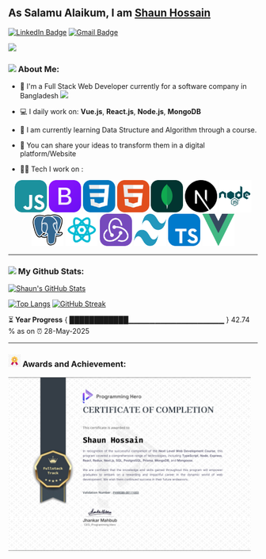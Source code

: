 ## As Salamu Alaikum, I am [Shaun Hossain](https://my-portfolio-client-kappa.vercel.app/)




[![LinkedIn Badge](https://img.shields.io/badge/-Shaun_Hossain-blue?style=flat-square&logo=Linkedin&logoColor=white&link=https://www.linkedin.com/in/shaun-hossain-4361b4135/)](https://www.linkedin.com/in/shaun-hossain-4361b4135/) [![Gmail Badge](https://img.shields.io/badge/-shaunhossain655@gmail.com-c14438?style=flat-square&logo=Gmail&logoColor=white&link=mailto:shaunhossain655@gmail.com)](mailto:shaunhossain655@gmail.com)


![](https://camo.githubusercontent.com/992babdffd8c74a1502de375fbdf7e4d54773242/68747470733a2f2f6d656469612e67697068792e636f6d2f6d656469612f53576f536b4e36447854737a71494b4571762f67697068792e676966)

### <img src="https://github.com/TheDudeThatCode/TheDudeThatCode/blob/master/Assets/Developer.gif" width="45" /> About Me:
- 🏦 I'm a Full Stack Web Developer currently for a software company in Bangladesh
      <img src="https://media.giphy.com/media/WUlplcMpOCEmTGBtBW/giphy.gif" width="30">

- 💻 I daily work on: **Vue.js**, **React.js**, **Node.js**,  **MongoDB**
- 📖 I am currently learning Data Structure and Algorithm through a course.
- 💬 You can share your ideas to transform them in a digital platform/Website

- 🧑‍💻 Tech I work on :

<p align="center">
      <img src="./images/technology-logo/javascript.png" alt="javascript" width="65" height="65"/> 
      <img src="./images/technology-logo/bootstrap.png" alt="bootstrap" width="65" height="65"/> 
      <img src="./images/technology-logo/css.png" alt="css" width="65" height="65"/> 
      <img src="./images/technology-logo/html.png" alt="html" width="65" height="65"/> 
      <img src="./images/technology-logo/mongodb.png" alt="mongodb" width="65" height="65"/> 
      <img src="./images/technology-logo/nextJS.png" alt="next-js" width="65" height="65"/> 
      <img src="./images/technology-logo/nodeJS.png" alt="node-js" width="65" height="65"/> 
      <img src="./images/technology-logo/postgresql.png" alt="postgresql" width="65" height="65"/> 
      <img src="./images/technology-logo/react-js.png" alt="react-js" width="65" height="65"/> 
      <img src="./images/technology-logo/redux.png" alt="redux" width="65" height="65"/> 
      <img src="./images/technology-logo/tailwind.png" alt="tailwind" width="65" height="65"/> 
      <img src="./images/technology-logo/typescript.png" alt="typescript" width="65" height="65"/> 
      <img src="./images/technology-logo/vue.png" alt="vue" width="65" height="65"/> 
</p>

---
### <img src='https://media1.giphy.com/media/du3J3cXyzhj75IOgvA/giphy.gif?cid=ecf05e47x2g034i9pzwtzzsd3xgg2w9nr94t4tflbbgo3008&rid=giphy.gif' width='25' /> My Github Stats:
[![Shaun's GitHub Stats](https://github-readme-stats.vercel.app/api?username=shaun4727&show_icons=true&theme=radical)](https://github.com/anuraghazra/github-readme-stats)

[![Top Langs](https://github-readme-stats.vercel.app/api/top-langs/?username=shaun4727&layout=compact&text_color=daf7dc&bg_color=151515&hide=css,html,php)](https://github.com/anuraghazra/github-readme-stats)
[![GitHub Streak](https://github-readme-streak-stats.herokuapp.com/?user=shaun4727&theme=dark)](https://git.io/streak-stats)

<!--START_SECTION:waka-->

<!--END_SECTION:waka-->

⏳ **Year Progress** { ████████████▁▁▁▁▁▁▁▁▁▁▁▁▁▁▁▁▁▁ } 42.74 % as on ⏰ 28-May-2025

---

### <img src='./images/technology-logo/awards.jpg' width='25' /> Awards and Achievement:

<img src="./images/awards-achievement/level-2-certificate.png" height="350" />


